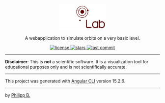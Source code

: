 <div align="center">
  <br />
  <img src="src/assets/logo.png" alt="OrbitLabLogo" width="30%"/>
  <p>
     A webapplication to simulate orbits on a very basic level. 
  </p>
</div>

<!-- Badges -->
<div align="center">
   <a href="https://github.com/cophilot/OrbitLab/blob/master/LICENSE">
       <img src="https://img.shields.io/github/license/cophilot/OrbitLab" alt="license" />
   </a>
   <a href="https://github.com/cophilot/OrbitLab/stargazers">
       <img src="https://img.shields.io/github/stars/cophilot/OrbitLab" alt="stars" />
   </a>
   <a href="https://github.com/cophilot/OrbitLab/commits/master">
       <img src="https://img.shields.io/github/last-commit/cophilot/OrbitLab" alt="last commit" />
   </a>
</div>

---

**Disclaimer**: This is **not** a scientific software. It is a visualization tool for educational purposes only and is not scientifically accurate.

---

This project was generated with [Angular CLI](https://github.com/angular/angular-cli) version 15.2.6.

---

by [Philipp B.](https://github.com/cophilot)

